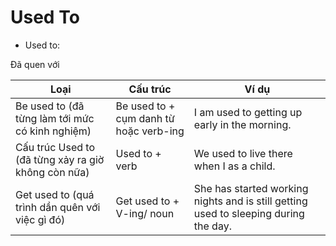 # Used To

- Used to:

Đã quen với

| Loại                                                | Cấu trúc                               | Ví dụ                                                                                |
| --------------------------------------------------- | -------------------------------------- | ------------------------------------------------------------------------------------ |
| Be used to (đã từng làm tới mức có kinh nghiệm)     | Be used to + cụm danh từ hoặc verb-ing | I am used to getting up early in the morning.                                        |
| Cấu trúc Used to (đã từng xảy ra giờ không còn nữa) | Used to + verb                         | We used to live there when I as a child.                                             |
| Get used to (quá trình dần quên với việc gì đó)     | Get used to + V-ing/ noun              | She has started working nights and is still getting used to sleeping during the day. |
